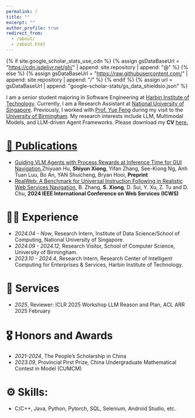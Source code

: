 ```yaml
---
permalink: /
title: ""
excerpt: ""
author_profile: true
redirect_from: 
  - /about/
  - /about.html
---
```


{% if site.google_scholar_stats_use_cdn %}
{% assign gsDataBaseUrl = "https://cdn.jsdelivr.net/gh/" | append: site.repository | append: "@" %}
{% else %}
{% assign gsDataBaseUrl = "https://raw.githubusercontent.com/" | append: site.repository | append: "/" %}
{% endif %}
{% assign url = gsDataBaseUrl | append: "google-scholar-stats/gs_data_shieldsio.json" %}

<span class='anchor' id='about-me'></span>

I am a senior student majoring in Software Engineering at [Harbin Institute of Technology](http://en.hit.edu.cn/). Currently, I am a Research Assistant at [National University of Singapore](https://www.nus.edu.sg/). Previously, I worked with [Prof. Yue Feng](https://fengyue-leah.github.io/) during my visit to the [University of Birmingham](https://www.birmingham.ac.uk/). My research interests include LLM, Multimodal Models, and LLM-driven Agent Frameworks.
Please download my **CV** <a href="_pages/CV_shiyun.pdf"> here.


<span class='anchor' id='publications'></span>
# 📝 Publications 
- [Guiding VLM Agents with Process Rewards at Inference Time for GUI Navigation](https://arxiv.org/abs/2504.16073),Zhiyuan Hu, **Shiyun Xiong**, Yifan Zhang, See-Kiong Ng, Anh Tuan Luu, Bo An, YAN Shuicheng, Bryan Hooi, **Preprint**
- [RealWeb: A Benchmark for Universal Instruction Following in Realistic Web Services Navigation](https://ieeexplore.ieee.org/abstract/document/10707522), B. Zhang, **S. Xiong**, D. Sui, Y. Xu, Z. Tu and D. Chu, **2024 IEEE International Conference on Web Services (ICWS)**


<span class='anchor' id='experience'></span>
# 🧑‍💻 Experience
- *2024.04 - Now*, Research Intern, Institute of Data Science/School of Computing, National University of Singapore.
- *2024.09 - 2024.12*, Research Visitor, School of Computer Science, University of Birmingham.
- *2023.10 - 2024.4*, Research Intern, Research Center of Intelligent Computing for Enterprises & Services, Harbin Institute of Technology.

<span class='anchor' id='services'></span>
# 💼 Services
- *2025*, Reviewer: ICLR 2025 Workshop LLM Reason and Plan, ACL ARR 2025 February
  

<span class='anchor' id='honors_and_awards'></span>
# 🎖️ Honors and Awards
- *2021-2024*, The People’s Scholarship in China
- *2023.09*, Provincial Pirst Prize, China Undergraduate Mathematical Contest in Model (CUMCM)


<span class='anchor' id='skills'></span>
# ⚙️ Skills:
- C/C++, Java, Python, Pytorch, SQL, Selenium, Android Studio, etc.
  
